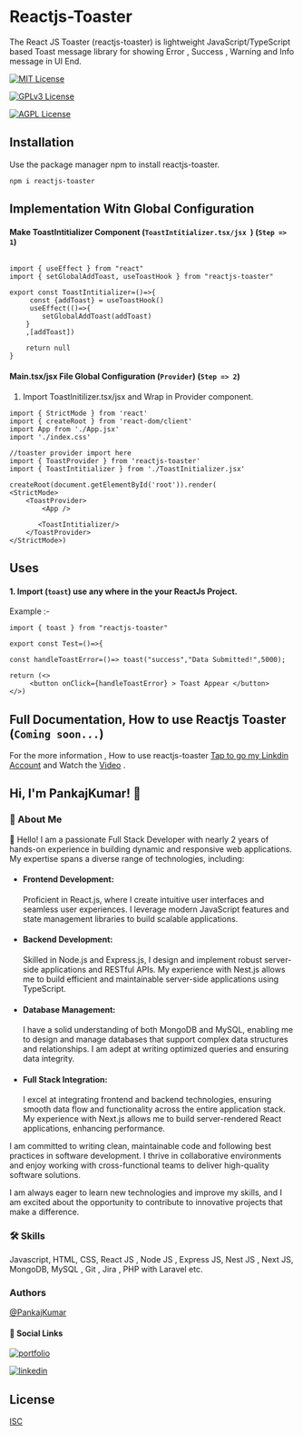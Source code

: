 # Reactjs-Toaster

The React JS Toaster (reactjs-toaster) is lightweight JavaScript/TypeScript based Toast message library for showing Error , Success , Warning and Info  message in UI End.

[![MIT License](https://img.shields.io/badge/License-MIT-green.svg)](https://choosealicense.com/licenses/mit/)

[![GPLv3 License](https://img.shields.io/badge/License-GPL%20v3-yellow.svg)](https://opensource.org/licenses/)

[![AGPL License](https://img.shields.io/badge/license-AGPL-blue.svg)](http://www.gnu.org/licenses/agpl-3.0)

## Installation

Use the package manager npm to install reactjs-toaster.

```
npm i reactjs-toaster
```


## Implementation Witn Global Configuration 
#### Make ToastIntitializer Component (`ToastIntitializer.tsx/jsx `) (`Step => 1`)

```

import { useEffect } from "react"
import { setGlobalAddToast, useToastHook } from "reactjs-toaster"

export const ToastIntitializer=()=>{
     const {addToast} = useToastHook()
     useEffect(()=>{
        setGlobalAddToast(addToast)
    }
    ,[addToast])

    return null
}
```

#### Main.tsx/jsx File Global Configuration (`Provider`) (`Step => 2`)
 1. Import ToastInitilizer.tsx/jsx and Wrap in Provider component.
```
import { StrictMode } from 'react'
import { createRoot } from 'react-dom/client'
import App from './App.jsx'
import './index.css'

//toaster provider import here
import { ToastProvider } from 'reactjs-toaster'
import { ToastIntitializer } from './ToastInitializer.jsx'

createRoot(document.getElementById('root')).render(
<StrictMode>
    <ToastProvider>
        <App />

       <ToastIntitializer/>
    </ToastProvider>
</StrictMode>)

```

## Uses
 #### 1. Import (`toast`) use any where in the your ReactJs  Project.
Example :- 

```
import { toast } from "reactjs-toaster"

export const Test=()=>{

const handleToastError=()=> toast("success","Data Submitted!",5000);

return (<>
     <button onClick={handleToastError} > Toast Appear </button>
</>)
```

## Full Documentation, How to use Reactjs Toaster (`Coming soon...`)

For the more information , How to use reactjs-toaster [Tap to go my Linkdin Account](https://www.linkedin.com/in/technicalpankajkumar) and Watch the [Video](https://www.youtube.com/technicalpankajkumar7) .


## Hi, I'm PankajKumar! 👋

### 🚀 About Me
👋 Hello! I am a passionate Full Stack Developer with nearly 2 years of hands-on experience in building dynamic and responsive web applications. My expertise spans a diverse range of technologies, including:

- #### Frontend Development: 
    Proficient in React.js, where I create intuitive user interfaces and seamless user experiences. I leverage modern JavaScript features and state management libraries to build scalable applications.

- #### Backend Development: 
    Skilled in Node.js and Express.js, I design and implement robust server-side applications and RESTful APIs. My experience with Nest.js allows me to build efficient and maintainable server-side applications using TypeScript.

-  #### Database Management: 
    I have a solid understanding of both MongoDB and MySQL, enabling me to design and manage databases that support complex data structures and relationships. I am adept at writing optimized queries and ensuring data integrity.

-  #### Full Stack Integration: 
    I excel at integrating frontend and backend technologies, ensuring smooth data flow and functionality across the entire application stack. My experience with Next.js allows me to build server-rendered React applications, enhancing performance.

I am committed to writing clean, maintainable code and following best practices in software development. I thrive in collaborative environments and enjoy working with cross-functional teams to deliver high-quality software solutions.

I am always eager to learn new technologies and improve my skills, and I am excited about the opportunity to contribute to innovative projects that make a difference.


### 🛠 Skills
Javascript, HTML, CSS, React JS , Node JS , Express JS, Nest JS , Next JS, MongoDB, MySQL , Git , Jira , PHP with Laravel etc.

### Authors
[@PankajKumar](https://www.linkedin.com/in/technicalpankajkumar)
#### 🔗 Social Links
[![portfolio](https://img.shields.io/badge/my_portfolio-000?style=for-the-badge&logo=ko-fi&logoColor=white)](https://technicalpankajkumar.github.io/portfolio.github.io/)

[![linkedin](https://img.shields.io/badge/linkedin-0A66C2?style=for-the-badge&logo=linkedin&logoColor=white)](https://www.linkedin.com/in/technicalpankajkumar)

## License

[ISC]()


